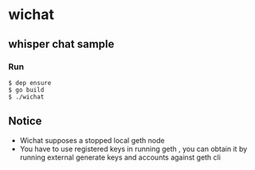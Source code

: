 # wichat

## whisper chat sample

### Run
```
$ dep ensure
$ go build
$ ./wichat
```

## Notice

- Wichat supposes a stopped local geth node
- You have to use registered keys in running geth , you can obtain it by running external generate keys and accounts against geth cli  